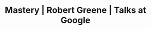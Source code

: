 ---
layout: post
type: video
title:  Mastery | Robert Greene | Talks at Google
books: Mastery
poster: alex
category: personal
tags: [ youtube, book, video ]
youtube_url: https://www.youtube.com/embed/J4v_34RRCeE
image: https://i.ytimg.com/vi/J4v_34RRCeE/hq720.jpg
description: Robert Greene stops by the Googleplex to discuss his latest book, "Mastery." Temple Grandin, Martha Graham, Henry Ford, Buckminster Fuller—all have lessons to offer about how the love for doing one thing exceptionally well can lead to mastery. Yet the secret, Greene maintains, is already in our heads. Debunking long-held cultural myths, he demonstrates just how we, as humans, are hardwired for achievement and supremacy.
card_with: 2
---